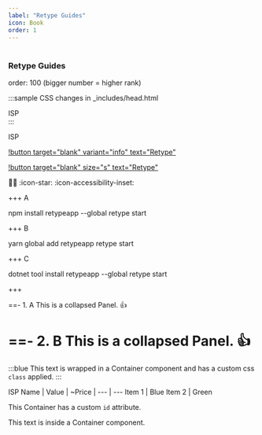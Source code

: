 ```yaml
---
label: "Retype Guides"
icon: Book
order: 1
---
```


#
### Retype Guides

order: 100 (bigger number = higher rank)

:::sample
CSS changes in _includes/head.html <div class="red">ISP</div>
::: 
<div class="yellow">ISP</div>

[!button target="blank" variant="info" text="Retype"](https://retype.com/)   

[!button target="blank" size="s" text="Retype"](https://retype.com/)

:person_in_manual_wheelchair: :icon-star: :icon-accessibility-inset:

+++ A

npm install retypeapp --global
retype start

+++ B

yarn global add retypeapp
retype start

+++ C

dotnet tool install retypeapp --global
retype start

+++

==- 1. A
This is a collapsed Panel. :+1:

==- 2. B
This is a collapsed Panel. :+1:
===

:::blue
This text is wrapped in a Container component and has a custom css `class` applied.
:::

ISP Name | Value | ~Price | 
---    | ---
Item 1 | Blue
Item 2 | Green

<div id="container1" class="sample">
    <p>This Container has a custom <code>id</code> attribute.</p>
</div>

<div class="blue">
    <p>This text is inside a Container component.</p>
</div>